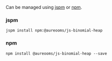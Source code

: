 Can be managed using
[jspm](http://jspm.io)
or [npm](https://github.com/npm/npm).

### jspm
```terminal
jspm install npm:@aureooms/js-binomial-heap
```

### npm
```terminal
npm install @aureooms/js-binomial-heap --save
```
